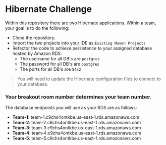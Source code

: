 # Hibernate Challenge
Within this repository there are two Hibernate applications.  Within a team, your goal is to do the following:

* Clone the repository.
* Import the two projects into your IDE as `Existing Maven Projects`
* Refactor the code to achieve persistence to your assigned database hosted by Amazon RDS.
  * The username for all DB's are `postgres`
  * The password for all DB's are `postgres`
  * The ports for all DB's are `5432`
> You will need to update the Hibernate configuration files to connect to your database. 

### Your breakout room number determines your team number.
 
The database endpoints you will use as your RDS are as follows:
* **Team-1**: team-1.c9chs4ontkbe.us-east-1.rds.amazonaws.com
* **Team-2**: team-2.c9chs4ontkbe.us-east-1.rds.amazonaws.com
* **Team-3**: team-3.c9chs4ontkbe.us-east-1.rds.amazonaws.com
* **Team-4**: team-4.c9chs4ontkbe.us-east-1.rds.amazonaws.com
* **Team-5**: team-5.c9chs4ontkbe.us-east-1.rds.amazonaws.com
